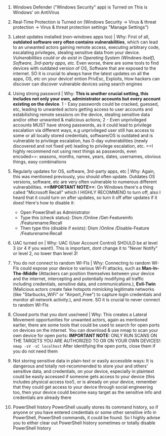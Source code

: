 1. Windows Defender ("Windows Security" app) is Turned on
    This is Windows' on AntiVirus

2. Real-Time Protection is Turned on (Windows Security -> Virus & threat protection -> Virus & threat protection settings "Manage Settings")

3. Latest updates installed (non-windows apps too) | Why:
    First of all, **outdated software very often contains vulnerabilities**, which can lead to an unwanted actors gaining remote access, executing arbitrary code, escalating privileges, stealing sensitive data from your device. *Vulnerabilities could or do exist in Operating System (Windows itself), Software, 3rd-party apps, etc.* Even worse, there are some tools to find devices with outdated version of OS, Software that are exposed to the internet. SO it is crucial to always have the latest updates on all the apps, OS, etc on your device!
    ention PrivEsc, Exploits, How hackers can discover can discover vulnerable devices using search engines

4. Using strong password | Why: 
    **This is another crucial setting, this includes not only your own, administrator accounts but every account existing on the device**. 1 - Easy passwords could be cracked, guessed, etc, leading to unwanted actors getting access to user accounts and estabilishing remote sessions on the device, stealing sensitive data and/or other unwanted & malicious actions; 2 - Even unprivileged accounts MUST have strong passwords, as it could lead to privilege escalation via different ways, e.g unprivileged user still has access to some or all locally stored credentials, software/OS is outdated and is vulnerable to privilege escalation, has 0-day vulnerabilities (newly discovered and not fixed yet) leading to privilege escalation, etc.
    ==I highly recommend not using next things as passwords, even encoded==:
    seasons, months, names, years, dates, usernames, obvious things, easy combinations

5. Regularly updates for OS, software, 3rd-party apps, etc | Why:
    Again, this was mentioned previously, you should often update. Outdates OS versions, software, etc are very often vulnerable to numerous different vulnerabilities. 
    **==IMPORTANT NOTE==**: On Windows there's a thing called "Microsoft Recall" which I HIGHLY RECOMMEND to turn off, also I heard that it could turn on after updates, so turn it off after updates if it does! Here's how to disable it:
    - Open PowerShell as Administrator
    - Type this (check status): Dism /Online /Get-Featureinfo /Featurename:Recall
    - Then type this (disable if exists): Dism /Online /Disable-Feature /Featurename:Recall

6. UAC turned on | Why: 
    UAC (User Account Control) SHOULD be at level 3 (or 4 if you want!). This is important, dont change it to "Never Notify" or level 2, no lower than level 3! 

7. You do not connect to random WI-FIs  | Why:
    Connecting to random WI-FIs could expose your device to various WI-FI attacks, such as **Man-In-The-Middle** (Attackers can position themselves between your device and the internet, intercepting and potentially modifying all traffic including credentials, sensitive data, and communications.), **Evil-Twin** (Malicious actors create fake hotspots mimicking legitimate networks (like "Starbucks_WiFi" or "Airport_Free") to capture login credentials and monitor all network activity.), and more. SO it is crucial to never connect to random WI-FIs

8. Closed ports that you dont use/need | Why: 
   This creates a Lateral Movement opportunities for unwanted actors, again as mentioned earlier, there are some tools that could be used to search for open ports on devices on the internet. You can download & use nmap to scan your own device for open ports: 
   **IMPORTANT NOTE:** ONLY RUN SCANS ON THE TARGETS YOU ARE AUTHORIZED TO OR ON YOUR OWN DEVICES!: `nmap -sV -sC localhost` 
   After identifying the open ports, close them if you do not need them
   
9. Not storing sensitive data in plain-text or easily accessible ways:
    It is dangerous and totally not-recommended to store your and others' sensitive data, and credentials, on your device, especially in plaintext could be easily accessed if someone gets access to your device (this includes physical access too!), or is already on your device, remember that they could get access to your device through social engineering too, then your device could become easy target as the sensitive info and credentials are already there

10. PowerShell history
    PowerShell usually stores its command history, so if anyone or you have entered credentials or some other sensitive info in PowerShell, PowerShell commands, it could be found. So I highly advise you to either clear out PowerShell history sometimes or totally disable PowerShell history